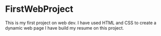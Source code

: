 # FirstWebProject
This is my first project on web dev.
I have used HTML and CSS  to create a dynamic web page
I have build my resume on this project.

